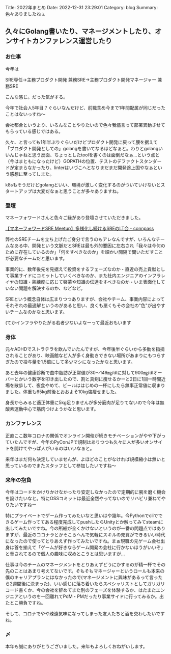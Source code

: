 Title: 2022年まとめ
Date: 2022-12-31 23:29:01
Category: blog
Summary: 色々ありましたねぇ

## 久々にGolang書いたり、マネージメントしたり、オンサイトカンファレンス運営したり

### お仕事

今年は

SRE専任→主務プロダクト開発 兼務SRE→主務プロダクト開発マネージャー 兼務SRE

こんな感じ。だった気がする。

今年で社会人5年目？ぐらいなんだけど、前職含め今まで1年間配属が同じだったことはないっすね〜

会社都合というより、いろんなことやりたいので色々我儘言って部署異動させてもらっている感じではある。

久々、と言っても1年半ぶりぐらいだけどプロダクト開発に戻って腰を据えて「プロダクト開発としての」golangを書いてなるほどなぁと。わりとgolangいいんじゃねと思う反面、ちょっとしたtoolを書くのは面倒だなぁ…という点と（今はまともになったけど）GOPATHの位置、テストのデファクトスタンダードが定まらなかったり、linterはいづこへとなりまだまだ開発途上国やなぁという感想に至ってしまた。

k8sもそうだけどgolangといい、環境が激しく変化するのがついていけないとスタートアップは大変だなぁと思うことが多々ありますね。

### 登壇

マネーフォワードさんと色々ご縁があり登壇させていただきました。

[【マネーフォワードSRE Meetup】多様化し続けるSREのLT会 - connpass](https://moneyforward.connpass.com/event/250555/)

弊社のSREチームを立ち上げたご身分で言うのもアレなんですが、いろんなチームなある中、開発という文脈だとSREは最も外的要因に左右され「我々は今何のために存在しているのか」「何をすべきなのか」を細かい間隔で問いただすことが必要なチームだと思います。

事業的に、数年後先を見据えて投資をするフェーズなのか・直近の売上貢献として事業サイドにコミットしていくべきなのか、また社内エンジニアのインフラレイヤの知識・熟練度に応じて啓蒙や知識の伝達をすべきなのか・いま表面化していない問題を解決するのか、などなど。

SREという概念自体は広まりつつありますが、会社やチーム、事業内容によってそれぞれの最適解というのがあると思い、良くも悪くもその会社の"色"が出やすいチームなのかなと思います。

(てかインフラやりたがる若者少ないよなーって最近おもいます


### 身体

元々ADHDでストラテラを飲んでいたんですが、今年後半ぐらいから多動を指摘されることがあり、映画館など人が多く身動きできない場所があまりにもつらすぎたので投与量を1.5倍にして多少マシになったかなと思います。

あと去年の健康診断で血中脂肪が正常値が30～149㎎/dlに対して900㎎/dlオーバーとかいう数字を叩き出したので、割と真剣に痩せるかーと2日に1回一時間近場を散歩して、夜食やめて、ビールははじめの一杯にしたら無事正常値に収まりました。体重も65kg前後とおおよそ10kg強痩せました。

身長からみると適正体重に5kg足りませんが多分筋肉が足りてないので今年は無酸素運動中心で筋肉つけようかなと思います。

### カンファレンス

正直ここ数年コロナの関係でオンライン開催が続きモチベーションがやや下がっていたんですが、今年のPyConJPで規制はありつつも久々に人が多いオンサイトを開けてやっぱ人がいるのはいいなぁと。

来年はまだ何も決定していませんが、よほどのことがなければ規模縮小は無いと思っているのでまたスタッフとして参加したいですね〜


### 来年の抱負

今年はコードをかけりかけなかったり安定しなかったので定期的に腕を磨く機会を設けたいなと。特にOSSコミットは最近全然やってないのでリハビリ兼ねてやりたいですねー

特にプライベートでゲーム作ってみたいなと思いはや幾年。今Pythonでcliでできるゲーム作っててある程度完成してpushしたらUnityとか触ってみてsteamに出してみたいですね。今の所絵が全くかけないというのが一番の問題点ではありますが、最近のココナラとかそこらへんで気軽にスキルの売買ができるいい時代になったので使ってとりあえず作ってみたいですね。まぁ現職の元ゲーム会社出身は首を揃えて「ゲームが好きならゲーム開発の会社に行かないほうがいいぞ」と脅されてるので個人の趣味に収めとこうとは思いますが…

仕事は今のチームのマネージメントをとりあえずどうにかするのが精一杯でその先のことはあまり考えてないです。そもそもマネージャーというロールも本来の僕のキャリアプランにはなかったので(マネージメントに興味があるって言ったら2週間後に決まった)、いい感じに落ち着いたらスペシャリストとしてガリガリコード書くか、今の会社を辞めてまた別のフェーズを体験するか、はたまたエンジニアというのを一回離れてPdM・PMだったり事業サイドに行ってみるか。出たとこ勝負ですね。

そして、コロナでやや疎遠気味になってしまった友人たちと酒を交わしたいですね。

### 〆

本年も誠にありがとうございました。来年もよろしくおねがいします。
